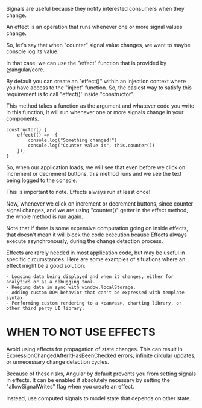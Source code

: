 Signals are useful because they notify interested consumers when they change. 

An effect is an operation that runs whenever one or more signal values change.

So, let's say that when "counter" signal value changes, we want to maybe console log its value.

In that case, we can use the "effect" function that is provided by @angular/core.

By default you can create an "effect()" within an injection context where you have access to the "inject" function. So, the easiest way to satisfy this requirement is to call "effect()' inside "constructor".

This method takes a function as the argument and whatever code you write in this function, it will run whenever one or more signals change in your components.

    constructor() {
        effect(() =>  {
            console.log("Something changed!")
            console.log("Counter value is", this.counter())
        });
    }

So, when our application loads, we will see that even before we click on increment or decrement buttons, this method runs and we see the text being logged to the console.

This is important to note. Effects always run at least once!

Now, whenever we click on increment or decrement buttons, since counter signal changes, and we are using "counter()" getter in the effect method, the whole method is run again.

Note that if there is some expensive computation going on inside effects, that doesn't mean it will block the code execution bcause Effects always execute asynchronously, during the change detection process.

Effects are rarely needed in most application code, but may be useful in specific circumstances. Here are some examples of situations where an effect might be a good solution:

    - Logging data being displayed and when it changes, either for analytics or as a debugging tool.
    - Keeping data in sync with window.localStorage.
    - Adding custom DOM behavior that can't be expressed with template syntax.
    - Performing custom rendering to a <canvas>, charting library, or other third party UI library.

# WHEN TO NOT USE EFFECTS

Avoid using effects for propagation of state changes. This can result in ExpressionChangedAfterItHasBeenChecked errors, infinite circular updates, or unnecessary change detection cycles.

Because of these risks, Angular by default prevents you from setting signals in effects. It can be enabled if absolutely necessary by setting the "allowSignalWrites" flag when you create an effect.

Instead, use computed signals to model state that depends on other state.